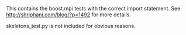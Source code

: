 This contains the boost.mpi tests with the correct import statement. See http://shriphani.com/blog/?p=1492 for more details.

skeletons_test.py is not included for obvious reasons.